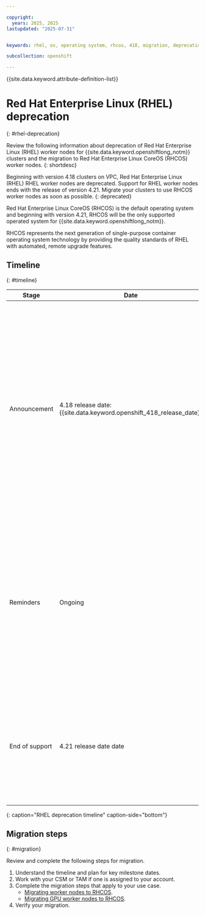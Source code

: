 ```yaml
---

copyright:
  years: 2025, 2025
lastupdated: "2025-07-31"


keywords: rhel, os, operating system, rhcos, 418, migration, deprecation

subcollection: openshift

---
```


{{site.data.keyword.attribute-definition-list}}

# Red Hat Enterprise Linux (RHEL) deprecation
{: #rhel-deprecation}

Review the following information about deprecation of Red Hat Enterprise Linux (RHEL) worker nodes for {{site.data.keyword.openshiftlong_notm}} clusters and the migration to Red Hat Enterprise Linux CoreOS (RHCOS) worker nodes.
{: shortdesc}

Beginning with version 4.18 clusters on VPC, Red Hat Enterprise Linux (RHEL) RHEL worker nodes are deprecated. Support for RHEL worker nodes ends with the release of version 4.21. Migrate your clusters to use RHCOS worker nodes as soon as possible.
{: deprecated}

Red Hat Enterprise Linux CoreOS (RHCOS) is the default operating system and beginning with version 4.21, RHCOS will be the only supported operated system for {{site.data.keyword.openshiftlong_notm}}.

RHCOS represents the next generation of single-purpose container operating system technology by providing the quality standards of RHEL with automated, remote upgrade features.

## Timeline
{: #timeline}

| Stage | Date | Description |
| --- | --- | --- |
| Announcement | 4.18 release date: {{site.data.keyword.openshift_418_release_date}} | Beginning with cluster version 4.18, Red Hat Enterprise Linux CoreOS (RHCOS) is the default operating system and RHEL worker nodes are deprecated in this version. RHEL workers are still available in version 4.18 only to complete the migration to RHCOS workers. |
| Reminders | Ongoing | Periodic reminders will be sent to all users with deployments of RHEL worker nodes in their clusters informing them that the end of support date is coming with increasing frequency as the EOS date approaches. |
| End of support | 4.21 release date date | Cluster version 4.21 supports only RHCOS worker nodes. Migrate your RHEL 9 worker nodes to RHCOS before updating to version 4.21. |
{: caption="RHEL deprecation timeline" caption-side="bottom"}

## Migration steps
{: #migration}

Review and complete the following steps for migration.

1. Understand the timeline and plan for key milestone dates.
3. Work with your CSM or TAM if one is assigned to your account.
1. Complete the migration steps that apply to your use case.
    - [Migrating worker nodes to RHCOS](/docs/openshift?topic=openshift-rhel_migrate#migrate-rhcos).
    - [Migrating GPU worker nodes to RHCOS](/docs/openshift?topic=openshift-rhel_migrate#rhcos-migrate-gpu).
1. Verify your migration.
